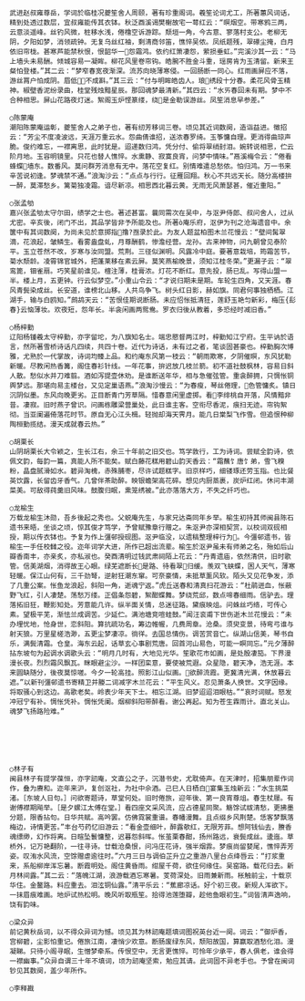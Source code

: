 <!-- { "loadSidebar": true } -->
    武进赵叔雍尊岳，学词於临桂况夔笙舍人周颐，著有珍重阁词。羲笙论词尤工，所著蕙风词话，精到处透过数层，宜叔雍能传其衣钵。秋泛酉溪谒樊榭故宅一萼红云：“暝烟空。带寒鸦三两，云意淡遥峰。丝钓风微，桩移水浅，倦橹空诉游踪。颓垣一角，今古意、寥落村支公。老柳无阴，夕阳如梦，消领疏钟。无复乌丝红袖，剩清商邻笛，憔悴吴侬。凤纸题残，翠礤尘掩，白月依旧帘栊。甚寒芦能禁秋恨，恨韶华一怨霜鸿。依约红箫凄怨，萦损垂虹。”完溪沙其一云：“马上墙头未易酬。倾城容易一凝眸。柳花风里卷帘钩。皓腕不胜金斗重，瑶房肯为玉清留。新来王粲怕登楼。”其二云：“梦窄春宽夜渐深。流苏向晓薄寒侵。一回肠断一同心。红雨画屏应不落，游丝罥户怕成阴。眉低不成斟。”其三云：“付与明眸皓齿人。琅绣段十分春。柔花风骨玉精神。椒壁香泥纷录曲，桂堂残烛黯星辰。那回魂梦最清新。”其四云：“水ㄞ春回未有期。梦中不合种相思。屏山花路夜灯迷。絮阁玉炉悭篆缕，绕是金勒误游丝。凤笙消息早参差。”

    ○陈蒙庵
    潮阳陈蒙庵运彰，夔笙舍人之弟子也，著有纫芳移词三卷。顷见其近词数阕，造诣益进。徵招云：“芳尘不度凌波远，天涯万重云水。怨曲倩谁招，送浓春罗绮。玉筝慵自理。更消得曲琼声脆。俊约难忘，一襟离思，此时犹是。迢递数归鸿，凭分付、偷将翠绡封泪。婉转说相思，伫云阶月地。玉容明镜里。只花也替人憔悴。水熏静、寂寞良宵，问梦中情味。”鬲溪梅令云：“倦看蜂蝶墙东。数番风。莫问群芳消息有无中。落花空复红。别情难遣总愁侬。怕归鸿。万一书来辛苦说初逢。梦魂禁不通。”浪淘沙云：“点点与行行。征雁回翔。秋心不共远天长。随分高楼拚一醉，莫滞愁乡。篱菊独凌霜。谙尽新凉。相思西北暮云黄。无雨无风萧瑟甚，催近重阳。”

    ○张孟劬
    嘉兴张孟劬太守尔田，绩学之士也。著述甚富。曩同需次在吴中，与沤尹侍郎、叔问舍人，过从尤密。辛亥後，闭门不出，其品学皆非予所能及也。所著ò庵乐府，沤伊为刊之沧海遗音中。余箧中有其词数阕，为尚未见於意掷指撸?亟录於此。为友人题盆柏图木兰花慢云：“壁间髯翠滴，花浪起，皱鳞生。看雾盎盘虬，月尊酬鹤，惨澹经营。龙孙。古来神物，问九朝曾见泰阶平。玉立苍然不改，岁寒与汝同盟。荒荆。三径似渊明。风露冷中庭。要著意栽培，筠霜苦节，菊水颓龄。凌霄锦官城外，把蓬莱移在素云屏。莫笑燕榆晚景，须知江桂冬荣。”更漏子云：“翠鸾篦，钿雀扇。巧笑星前谁见。檀注薄，桂膏浓。灯花不断红。意先投，肠已乱。写得山盟一半。楼上月，五更钟。行云似梦空。”小重山令云：“才说归期未是期。车轮生四角，又天涯。春风青鬓染成丝。长安道，谁榜北山移。人共鸟争飞。树头红日影，赫如旗。同君何事独栖栖。江湖手，输与白鸥知。”鹧鸪天云：“苦恨佳期说断肠。未应怊怅抵清狂，莲舒玉艳匀新彩，梅压{髟春}云恼薄妆。欢夜短，怨年长。半衾闲画两鸳鸯。罗衣归後从教着，多恐经时减旧香。”

    ○杨梓勤
    辽阳杨锺羲太守梓勤，亦字留坨，为八旗知名士。端忠愍督两江时，梓勤知江宁府。生平讷於语言，然所著雪桥诗话凡四续，共四十卷。近代为诗话，未有过之者，笔谈固甚豪也。梓勤胸次博雅，尤熟於一代掌故，诗词均臻上品。和约庵东风第一枝云：“朝雨欺寒，夕阴催暝，东风犹勒新暖。尽教闲热香篝，阁住春衫针线。一年花事，拚迟放几枝兰箭。初不道社鼓枫林，容易日斜人散。愁似水并刀难翦。酒如泻提壶休劝。是谁断送年华，相与急催弦管。重衾醉拥，只惆怅铜舆梦远。那堪向易主楼台，又见定巢语燕。”浪淘沙慢云：“为春瘦，琴丝倦理，色管慵炙。镇日沉阴似墨。东风向晚更劣。正目断青门芳草隔。惜春意闲里虚掷。看李绯桃自开落，风情黯非昔。凄寂。旧时燕子曾识。问画栋雕梁营巢处，此日谁主客。空衔尽香泥，痕扫无迹。帘钩絮彻。当亚阑遍倚落花时节。原自无心江头楫。轻抛却海天霁月。能几日棠梨飞作雪。但追恨种柳陶桓勤揽结。漫天成就春云热。”

    ○胡栗长
    山阴胡栗长大令颖之，生长江右，余三十年前之旧交也。笃学敦行，工为诗词。尝赋全韵诗，依佩文韵，每韵一篇，真能人所不能矣。赋白藤花糕用碧山韵天香云：“霜蘸饣唐饣弟，雪飞糗粉，晶盘腻滑如水。碧异淘槐，赤殊脯枣，尽许试题糕字。旧京样巧，细镂琢还劳玉指。也比餐英饮露，长留齿牙香气。几曾伴茶助醉。映银蟾架高花碎。想见内厨蒸裹，炭炉红闭。休问丰湖菜美。可敌得莼羹旧风味。鼓腹归眠，熏笼绣被。”此亦落落大方，不失之纤巧也。

    ○龙榆生
    万载龙榆生沐勋，吾乡後起之秀也。父蜕庵先生，与家兄达斋同年乡举。榆生初持其师闽县陈石遗书来晤，坐谈之顷，惊其俊才笃学，予曾赋豫章行赠之。朱沤尹亦深相契赏，以校词双砚相授，期以传衣钵也。予复为作上彊邨授砚图。沤尹临没，以遗稿整理梓行为。今彊邨遗书，皆榆生一手任校雠之役。迩年词学大进，所作已超出流辈。榆生於沤尹虽未有师弟之名，殆如后山瓣香南丰，亦亲炙，亦私淑也。癸酉清明过钱武肃祠陌上花云：“丹青遗庙，依然清供，旧时歌管。信美湖烟，消得故王心眼。绿芜遮断长是路、待看翠归缓。羡双飞蛱蝶，困人天气，薄寒轻暖。保江山何有，三千劲弩，逆射狂潮东窜。可奈豪情，未抵草薰风软。陌头又见花争发，添了几重公案。怅鱼龙浪起，斜阳一角，逝魂宁返。”虎丘送春和清真扫花游云：“杜鹃迸血，怅蔽野飞红，引人凄楚。荡愁万缕。正倡条怨碧，絮酣蝶舞。梦绕荒邱，数点啼春细雨。信驴去。理落拓旧狂，鞭影知处。芳意能几许。纵半面关情，总迷征路。黛痕映俎。问蛛丝巧络，可传心素。望极平芜，渐怯兰成调苦。少延伫。满池塘竞喧蛙鼓。”闻汪衮甫下世伤逝木兰花慢云：“未办埋忧地，怆身世，恋斜阳。算抗疏功名，筹边帷幄，几费周章。沧桑。须臾变景，待弯弓谁与射天狼。万里星槎浩渺，五更尘梦凄凉。徜徉。去国总情伤。调苦赏音亡。纵湖山信美，琴书自乐，满鬓清霜。仓皇。海东云起，话草玄心事剧荒唐。回首河山易色，可能一瞑同忘。”元夕薄醉拈东坡句为起调水调歌头云：“明月几时有，大地见光华。笙歌花市如画，是处殷凄笳。下界漫漫长夜。烈烈霜风飘瓦。眯眼避尘沙。一样团栾意，要使被荒遐。众星隐，碧天净，浩无涯。本来圆缺随分，後夜莫惊嗟。今夕一轮高挂。照影江山似画。欲醉流霞。更冀清光满，休放暮云遮。”以新刊彊邨遗书寄精卫并媵二词减字木兰花云：“平生风义。忍见萧条人换世。文字因缘。将取骚心到这边。高歌老矣。岭表少年天下士。相忘江湖。旧梦迢迢泪眼枯。”“哀时词赋。怒发冲冠宁有补。惆怅凭补。惆怅凭阑。烟柳斜阳带醉看。谢公再起。知为苍生霖雨计。直北关山。魂梦飞扬路险难。”
    
    
    
    
    
      
    ○林子有
    闽县林子有提学葆恒，亦字訒庵，文直公之子，沉潜书史，尤耽倚声。在天津时，招集朋辈作词作，叠为赓和。迩年来沪，复创沤社，为社中佘酒。己巳人日栖白宴集玉烛新云：“水生挑菜渚。［东坡人日句。］问欲寄题诗，草堂何处。旧时倦旅，迎年後、第一良宵尊俎。春生杖屦。有谢傅襟期飚举。［是夕螺江太傅在堂。］看四座文采风流，应占德星同聚。觞馀试祓清愁，更拂墨分题，限香拈句。日华共赋。高吟罢。仿佛霓裳重谱。春幡漫舞。且点缀乡风荆楚。恁客梦飘落梅边，诗情更苦。”丰台芍药忆旧游云：“看金壶细叶，醉露欹红，无限芳菲。想阿钱仙去，賸香魂缥缈，幻作将离。日暄坠鬟慵整，迟暮怨斜晖。怅茧栗春酣，扬州路远，衰鬓成丝。逶迤。草桥外，记万艳翻阶，一往寻诗。廿载沧桑恨，问冯庄花诗，强半烟霏。梦痕尚留婪尾，憔悴弄芳姿。叹洧水风流，空馀赠虐逾往时。”六月三日与调伯芷升立之重游八里台点绛唇云：“打浆重来，系船柳岸浑忘暑。断霞明处。阁住黄昏雨。绀屋千荷，欲住何缘住。吴窑路。载花归去。新月林间露。”其二云：“落魄江湖，浪游载酒忘寒暑。芰荷深处。旧雨兼新雨。枨触前尘，十载京华住。金鳌路。料应重去。泪泫铜仙露。”清平乐云：“蕉廊凉话。好个初三夜。新规人浑欲下。一抹眉痕难画。地炉试热松明。晚风听取瓶笙。拾得池莲堕瓣，趁他鱼眼初生。”词皆清声逸响，饶有韵味。

    ○梁众异
    前记黄秋岳词，以不得众异词为憾。顷见其为林訒庵题填词图祝英台近一阕。词云：“御炉香，宫柳碧，尘影怕重记。倦旅江南，凄悄少欢意。断肠废绿东风，颓阳故国，算赢取酒愁化泪。漫凝睇。只待小阁寻眠，生憎梦牵系。传恨空中，无言更憔悴。可怜年少承平，春人俱老，谁会得一襟幽事。”众异自谓三十年不填词，顷为訒庵坚索，勉应其请。此词固不异老手也。予曾在闽词钞见其数阕，盖少年所作。

    ○李释戡
